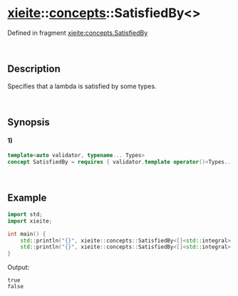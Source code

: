 # [xieite](../../xieite.md)\:\:[concepts](../../concepts.md)\:\:SatisfiedBy\<\>
Defined in fragment [xieite:concepts.SatisfiedBy](../../../src/concepts/satisfied_by.cpp)

&nbsp;

## Description
Specifies that a lambda is satisfied by some types.

&nbsp;

## Synopsis
#### 1)
```cpp
template<auto validator, typename... Types>
concept SatisfiedBy = requires { validator.template operator()<Types...>(); };
```

&nbsp;

## Example
```cpp
import std;
import xieite;

int main() {
    std::println("{}", xieite::concepts::SatisfiedBy<[]<std::integral> {}, int>);
    std::println("{}", xieite::concepts::SatisfiedBy<[]<std::integral> {}, double>);
}
```
Output:
```
true
false
```
